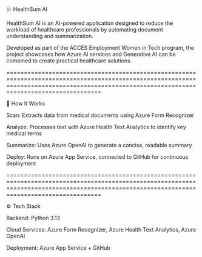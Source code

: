 🩺 HealthSum AI

HealthSum AI is an AI-powered application designed to reduce the workload of healthcare professionals by automating document understanding and summarization.

Developed as part of the ACCES Employment Women in Tech program, the project showcases how Azure AI services and Generative AI can be combined to create practical healthcare solutions.

=============================================================================================================================================================================================

🚀 How It Works

Scan: Extracts data from medical documents using Azure Form Recognizer

Analyze: Processes text with Azure Health Text Analytics to identify key medical terms

Summarize: Uses Azure OpenAI to generate a concise, readable summary

Deploy: Runs on Azure App Service, connected to GitHub for continuous deployment

=============================================================================================================================================================================================

⚙️ Tech Stack

Backend: Python 3.13

Cloud Services: Azure Form Recognizer, Azure Health Text Analytics, Azure OpenAI

Deployment: Azure App Service + GitHub
